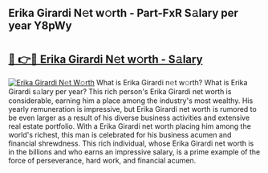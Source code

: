 ## Erika Girardi N𝚎t w𝚘rth - Part-FxR S𝚊lary per year Y8pWy

# <h2><a href="http://gc46qa.nevu.top/?p=Erika+Girardi">🔗 👉🔴 Erika Girardi N𝚎t w𝚘rth - S𝚊lary</a></h2>

[![Erika Girardi N𝚎t W𝚘rth](https://i.imgur.com/Oavwk0R.jpeg)](http://gc46qa.nevu.top/?p=Erika+Girardi)
What is Erika Girardi n𝚎t w𝚘rth? What is Erika Girardi s𝚊lary per year?
This rich person's Erika Girardi net worth is considerable, earning him a place among the industry's most wealthy. His yearly remuneration is impressive, but Erika Girardi net worth is rumored to be even larger as a result of his diverse business activities and extensive real estate portfolio. With a Erika Girardi net worth placing him among the world's richest, this man is celebrated for his business acumen and financial shrewdness. This rich individual, whose Erika Girardi net worth is in the billions and who earns an impressive salary, is a prime example of the force of perseverance, hard work, and financial acumen.
